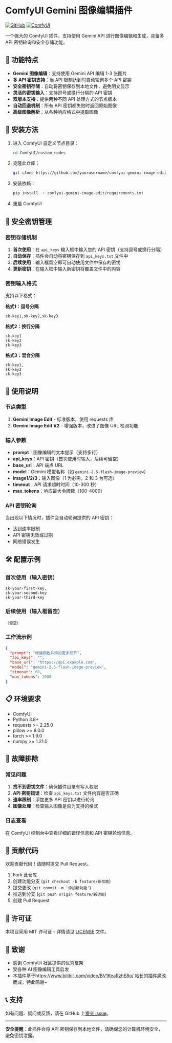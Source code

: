 # ComfyUI Gemini 图像编辑插件

[![GitHub](https://img.shields.io/github/license/yourusername/comfyui-gemini-image-edit)](https://github.com/yourusername/comfyui-gemini-image-edit/blob/main/LICENSE)
[![ComfyUI](https://img.shields.io/badge/ComfyUI-插件-blue)](https://github.com/comfyanonymous/ComfyUI)

一个强大的 ComfyUI 插件，支持使用 Gemini API 进行图像编辑和生成，具备多 API 密钥轮询和安全存储功能。

## 🌟 功能特点

- **Gemini 图像编辑**：支持使用 Gemini API 编辑 1-3 张图片
- **多 API 密钥支持**：当 API 限制达到时自动轮询多个 API 密钥
- **安全密钥存储**：自动将密钥保存到本地文件，避免明文显示
- **灵活的密钥输入**：支持逗号或换行分隔的 API 密钥
- **双版本支持**：提供两种不同 API 处理方式的节点版本
- **自动回退机制**：所有 API 密钥都失败时返回原始图像
- **高级图像解析**：从各种响应格式中提取图像

## 🚀 安装方法

1. 进入 ComfyUI 自定义节点目录：
   ```bash
   cd ComfyUI/custom_nodes
   ```

2. 克隆此仓库：
   ```bash
   git clone https://github.com/yourusername/comfyui-gemini-image-edit.git
   ```

3. 安装依赖：
   ```bash
   pip install -r comfyui-gemini-image-edit/requirements.txt
   ```

4. 重启 ComfyUI

## 🔐 安全密钥管理

### 密钥存储机制

1. **首次使用**：在 `api_keys` 输入框中输入您的 API 密钥（支持逗号或换行分隔）
2. **自动保存**：插件会自动将密钥保存到 `api_keys.txt` 文件中
3. **后续使用**：输入框留空即可自动使用文件中保存的密钥
4. **更新密钥**：在输入框中输入新密钥将覆盖文件中的内容

### 密钥输入格式

支持以下格式：

**格式1：逗号分隔**
```
sk-key1,sk-key2,sk-key3
```

**格式2：换行分隔**
```
sk-key1
sk-key2
sk-key3
```

**格式3：混合分隔**
```
sk-key1,
sk-key2
sk-key3
```

## 📖 使用说明

### 节点类型

1. **Gemini Image Edit** - 标准版本，使用 requests 库
2. **Gemini Image Edit V2** - 增强版本，改进了图像 URL 检测功能

### 输入参数

- **prompt**：图像编辑的文本提示（支持多行）
- **api_keys**：API 密钥（首次使用时输入，后续可留空）
- **base_url**：API 端点 URL
- **model**：Gemini 模型名称（如 `gemini-2.5-flash-image-preview`）
- **image1/2/3**：输入图像（1 为必需，2 和 3 为可选）
- **timeout**：API 请求超时时间（10-300 秒）
- **max_tokens**：响应最大令牌数（100-4000）

### API 密钥轮询

当出现以下情况时，插件会自动轮询提供的 API 密钥：
- 达到速率限制
- API 密钥无效或过期
- 网络错误发生

## 🛠️ 配置示例

### 首次使用（输入密钥）
```
sk-your-first-key,
sk-your-second-key
sk-your-third-key
```

### 后续使用（输入框留空）
```
（留空）
```

### 工作流示例
```json
{
  "prompt": "增强颜色并添加更多细节",
  "api_keys": "",
  "base_url": "https://api.example.com",
  "model": "gemini-2.5-flash-image-preview",
  "timeout": 60,
  "max_tokens": 1000
}
```

## 📋 环境要求

- ComfyUI
- Python 3.8+
- requests >= 2.25.0
- pillow >= 8.0.0
- torch >= 1.9.0
- numpy >= 1.21.0

## 🔧 故障排除

### 常见问题

1. **找不到密钥文件**：确保插件目录有写入权限
2. **API 密钥错误**：检查 `api_keys.txt` 文件内容是否正确
3. **速率限制**：添加更多 API 密钥以进行轮询
4. **图像处理**：检查输入图像是否为支持的格式

### 日志查看
在 ComfyUI 控制台中查看详细的错误信息和 API 密钥轮询信息。

## 🤝 贡献代码

欢迎贡献代码！请随时提交 Pull Request。

1. Fork 此仓库
2. 创建功能分支 (`git checkout -b feature/新功能`)
3. 提交更改 (`git commit -m '添加新功能'`)
4. 推送到分支 (`git push origin feature/新功能`)
5. 创建 Pull Request

## 📄 许可证

本项目采用 MIT 许可证 - 详情请见 [LICENSE](LICENSE) 文件。

## 🙏 致谢

- 感谢 ComfyUI 社区提供的优秀框架
- 受各种 AI 图像编辑工具启发
- 本插件基于https://www.bilibili.com/video/BV1KeaRzhE8o/ 站长的插件魔改而成，特此鸣谢~
## 📞 支持

如有问题、疑问或反馈，请在 GitHub 上[提交 issue](https://github.com/yourusername/comfyui-gemini-image-edit/issues)。

---

**安全提醒**：此插件会将 API 密钥保存到本地文件，请确保您的计算机环境安全，避免密钥泄露。

```

